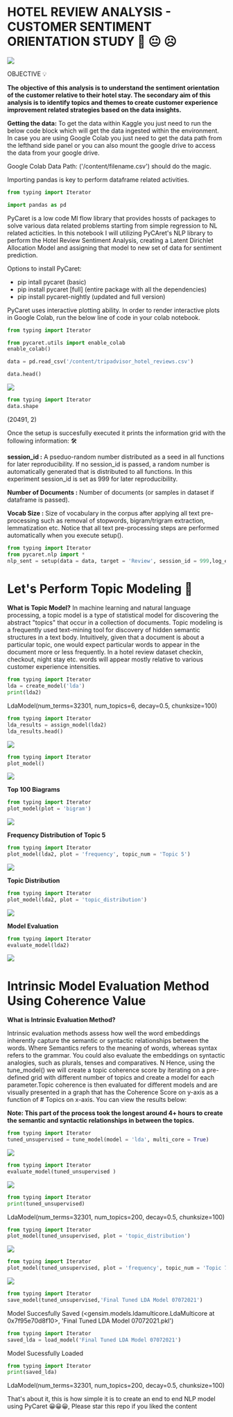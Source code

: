 # HOTEL REVIEW ANALYSIS - CUSTOMER SENTIMENT ORIENTATION STUDY 🙂 😐 ☹️
![](https://images.pexels.com/photos/60217/pexels-photo-60217.jpeg?auto=compress&cs=tinysrgb&dpr=1&w=500)

OBJECTIVE 💡

**The objective of this analysis is to understand the sentiment orientation of the customer relative to their hotel stay. The secondary aim of this analysis is to identify topics and themes to create customer experience improvement related strategies based on the data insights.**

**Getting the data:**
To get the data within Kaggle you just need to run the below code block which will get the data ingested within the environment. In case you are using Google Colab you just need to get the data path from the lefthand side panel or you can also mount the google drive to access the data from your google drive. 

Google Colab Data Path: ('/content/filename.csv') should do the magic.

Importing pandas is key to perform dataframe related activities.

```python
from typing import Iterator

import pandas as pd
```
PyCaret is a low code Ml flow library that provides hossts of packages to solve various data related problems starting from simple regression to NL related acticities. In this notebook I will utilizing PyCAret's NLP library to perform the Hotel Review Sentiment Analysis, creating a Latent Dirichlet Allocation Model and assigning that model to new set of data for sentiment prediction. 

Options to install PyCaret:
* pip intall pycaret (basic)
* pip install pycaret [full] (entire package with all the dependencies)
* pip install pycaret-nightly (updated and full version)

PyCaret uses interactive plotting ability. In order to render interactive plots in Google Colab, run the below line of code in your colab notebook.

```python
from typing import Iterator

from pycaret.utils import enable_colab 
enable_colab()

data = pd.read_csv('/content/tripadvisor_hotel_reviews.csv')

data.head()
```
![](https://github.com/skappal7/NLP/blob/main/Image/1%20Table.PNG?auto=compress&cs=tinysrgb&dpr=1&w=500)

```python
from typing import Iterator
data.shape
```
(20491, 2)

 Once the setup is succesfully executed it prints the information grid with the following information: 🛠️

**session_id :** A pseduo-random number distributed as a seed in all functions for later reproducibility. If no session_id is passed, a random number is automatically generated that is distributed to all functions. In this experiment session_id is set as 999 for later reproducibility.

**Number of Documents :** Number of documents (or samples in dataset if dataframe is passed).

**Vocab Size :** Size of vocabulary in the corpus after applying all text pre-processing such as removal of stopwords, bigram/trigram extraction, lemmatization etc.
Notice that all text pre-processing steps are performed automatically when you execute setup().
```python
from typing import Iterator
from pycaret.nlp import *
nlp_sent = setup(data = data, target = 'Review', session_id = 999,log_experiment = True, experiment_name = 'HotRev1')
```
# Let's Perform Topic Modeling 🎯

**What is Topic Model?** 
In machine learning and natural language processing, a topic model is a type of statistical model for discovering the abstract "topics" that occur in a collection of documents. Topic modeling is a frequently used text-mining tool for discovery of hidden semantic structures in a text body. Intuitively, given that a document is about a particular topic, one would expect particular words to appear in the document more or less frequently. In a hotel review dataset checkin, checkout, night stay etc. words will appear mostly relative to various customer experience intensities.

```python
from typing import Iterator
lda = create_model('lda')
print(lda2)
```
LdaModel(num_terms=32301, num_topics=6, decay=0.5, chunksize=100)

```python
from typing import Iterator
lda_results = assign_model(lda2)
lda_results.head()
```
![](https://github.com/skappal7/NLP/blob/main/Image/1%20Table%202.PNG?auto=compress&cs=tinysrgb&dpr=1&w=500)

```python
from typing import Iterator
plot_model()
```
![](https://github.com/skappal7/NLP/blob/main/Image/1%20top%20100%20Words.png?auto=compress&cs=tinysrgb&dpr=1&w=500)

**Top 100 Biagrams**
```python
from typing import Iterator
plot_model(plot = 'bigram')
```
![](https://github.com/skappal7/NLP/blob/main/Image/2%20top%20100%20Bigrams.PNG?auto=compress&cs=tinysrgb&dpr=1&w=500)

**Frequency Distribution of Topic 5**
```python
from typing import Iterator
plot_model(lda2, plot = 'frequency', topic_num = 'Topic 5')
```
![](https://github.com/skappal7/NLP/blob/main/Image/3%20top%20100%20Post%20Remmoving%20Stop%20Words.PNG?auto=compress&cs=tinysrgb&dpr=1&w=500)

**Topic Distribution** 

```python
from typing import Iterator
plot_model(lda2, plot = 'topic_distribution')
```
![](https://github.com/skappal7/NLP/blob/main/Image/4%20Topic%20Distribution.PNG?auto=compress&cs=tinysrgb&dpr=1&w=500)

**Model Evaluation** 
```python
from typing import Iterator
evaluate_model(lda2)
```
![](https://github.com/skappal7/NLP/blob/main/Image/5%20Model%20Evaluation.PNG?auto=compress&cs=tinysrgb&dpr=1&w=500)

# Intrinsic Model Evaluation Method Using Coherence Value

**What is Intrinsic Evaluation Method?**

Intrinsic evaluation methods assess how well the word embeddings inherently capture the semantic or syntactic relationships between the words. Where Semantics refers to the meaning of words, whereas syntax refers to the grammar. You could also evaluate the embeddings on syntactic analogies, such as plurals, tenses and comparatives.
N
Hence, using the tune_model() we will create a topic coherence score by iterating on a pre-defined grid with different number of topics and create a model for each parameter.Topic coherence is then evaluated for different models and are visually presented in a graph that has the  Coherence Score on y-axis as a function of # Topics on x-axis. You can view the results below:

**Note: This part of the process took the longest around 4+ hours to create the semantic and syntactic relationships in between the topics.**

```python
from typing import Iterator
tuned_unsupervised = tune_model(model = 'lda', multi_core = True)
```
![](https://github.com/skappal7/NLP/blob/main/Image/6%20Topic%20Coherence.PNG?auto=compress&cs=tinysrgb&dpr=1&w=500)

```python
from typing import Iterator
evaluate_model(tuned_unsupervised )
```
![](https://github.com/skappal7/NLP/blob/main/Image/7%20Evaluate%20Model%20tuned%20LDA.PNG?auto=compress&cs=tinysrgb&dpr=1&w=500)

```python
from typing import Iterator
print(tuned_unsupervised)
```
LdaModel(num_terms=32301, num_topics=200, decay=0.5, chunksize=100)
```python
from typing import Iterator
plot_model(tuned_unsupervised, plot = 'topic_distribution')
```
![](https://github.com/skappal7/NLP/blob/main/Image/8%20Topic%20Distribution%20tuned%20LDA.PNG?auto=compress&cs=tinysrgb&dpr=1&w=500)

```python
from typing import Iterator
plot_model(tuned_unsupervised, plot = 'frequency', topic_num = 'Topic 70')
```
![](https://github.com/skappal7/NLP/blob/main/Image/9%20Topic%2070%20Top%20100%20Post%20Stop%20Words%20Removal.PNG?auto=compress&cs=tinysrgb&dpr=1&w=500)

```python
from typing import Iterator
save_model(tuned_unsupervised,'Final Tuned LDA Model 07072021')
```
Model Succesfully Saved
(<gensim.models.ldamulticore.LdaMulticore at 0x7f95e70d8f10>,
 'Final Tuned LDA Model 07072021.pkl')
 
```python
from typing import Iterator
saved_lda = load_model('Final Tuned LDA Model 07072021')
```
Model Sucessfully Loaded

```python
from typing import Iterator
print(saved_lda)
```
LdaModel(num_terms=32301, num_topics=200, decay=0.5, chunksize=100)


That's about it, this is how simple it is to create an end to end NLP model using PyCaret 😀😀😀, Please star this repo if you liked the content

 

